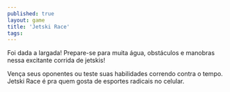 ```yaml
---
published: true
layout: game
title: 'Jetski Race'
tags: 
---
```

Foi dada a largada! Prepare-se para muita água, obstáculos e manobras nessa excitante corrida de jetskis!







Vença seus oponentes ou teste suas habilidades correndo contra o tempo.
Jetski Race é pra quem gosta de esportes radicais no celular.






